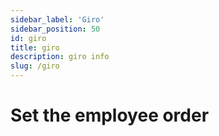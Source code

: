 ```yaml
---
sidebar_label: 'Giro'
sidebar_position: 50
id: giro
title: giro
description: giro info
slug: /giro
---
```


# Set the employee order

